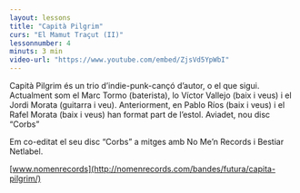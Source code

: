 ```yaml
---
layout: lessons
title: "Capità Pilgrim"
curs: "El Mamut Traçut (II)"
lessonnumber: 4
minuts: 3 min
video-url: "https://www.youtube.com/embed/ZjsVd5YpWbI"
---
```


Capità Pilgrim és un trio d’indie-punk-cançó d’autor, o el que sigui. Actualment som el Marc Tormo (baterista), lo Víctor Vallejo (baix i veus) i el Jordi Morata (guitarra i veu). Anteriorment, en Pablo Ríos (baix i veus) i el Rafel Morata (baix i veus) han format part de l’estol. Aviadet, nou disc “Corbs”

Em co-editat el seu disc “Corbs” a mitges amb No Me’n Records i Bestiar Netlabel.

[www.nomenrecords](http://nomenrecords.com/bandes/futura/capita-pilgrim/)
